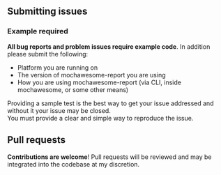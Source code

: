 ## Submitting issues

### Example required

**All bug reports and problem issues require example code**. In addition please submit the following:

- Platform you are running on
- The version of mochawesome-report you are using
- How you are using mochawesome-report (via CLI, inside mochawesome, or some other means)

Providing a sample test is the best way to get your issue addressed and without it your issue may be closed.  
You must provide a clear and simple way to reproduce the issue.

## Pull requests

**Contributions are welcome**! Pull requests will be reviewed and may be integrated into the codebase at my discretion.